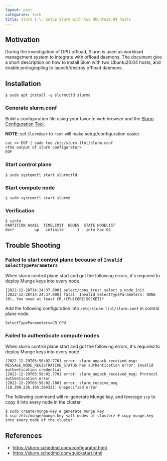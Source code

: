 ```yaml
---
layout: post
categories: tech
title: Slurm 1 \: Setup Slurm with two Ubuntu20.04 hosts
---
```


## Motivation

During the investigation of DPU offload, Slurm is used as workload management system to integrate
with offload daemons. The document give a short description on how to install Slum with two Ubuntu20.04 hosts,
and enable prolog/epilog to launch/destroy offload daemons.

## Installation

```shell
$ sudo apt install -y slurmctld slurmd
```

### Generate slurm.conf

Build a configuration file using your favorite web browser and the [Slurm Configuration Tool](https://slurm.schedmd.com/configurator.html).

**NOTE**: set `SlurmUser` to `root` will make setup/configuration easier.

```shell
cat << EOF | sudo tee /etc/slurm-llnl/slurm.conf
<the output of slurm configurator>
EOF
```

### Start control plane

```shell
$ sudo systemctl start slurmctld
```

### Start compute node

```shell
$ sudo systemctl start slurmd
```

### Verification

```shell
$ sinfo
PARTITION AVAIL  TIMELIMIT  NODES  STATE NODELIST
dev*         up   infinite      1   idle hpc-02
```

## Trouble Shooting

### Failed to start control plane because of `Invalid SelectTypeParameters`

When slurm control plane start and got the following errors, it's required to deploy Munge keys into every node.

```shell
[2022-12-28T14:24:37.900] select/cons_tres: select_p_node_init
[2022-12-28T14:24:37.900] fatal: Invalid SelectTypeParameters: NONE (0), You need at least CR_(CPU|CORE|SOCKET)*
```

Add the following configuration into `/etc/slurm-llnl/slurm.conf` in control plane node.

```shell
SelectTypeParameters=CR_CPU
```

### Failed to authenticate compute nodes

When slurm control plane start and got the following errors, it's required to deploy Munge keys into every node.

```shell
[2022-12-29T03:58:02.770] error: slurm_unpack_received_msg: MESSAGE_NODE_REGISTRATION_STATUS has authentication error: Invalid authentication credential
[2022-12-29T03:58:02.770] error: slurm_unpack_received_msg: Protocol authentication error
[2022-12-29T03:58:02.780] error: slurm_receive_msg [10.209.226.195:36432]: Unspecified error
```

The following command will re-generate Munge key, and leverage `scp` to copy it into every node in the cluster.

```shell
$ sudo create-munge-key # generate munge key
$ scp /etc/munge/munge.key <all nodes of cluster> # copy munge.key into every node of the cluster
```

## References

* https://slurm.schedmd.com/configurator.html
* https://slurm.schedmd.com/quickstart.html
